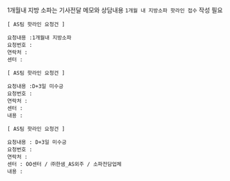 1개월내 지방 소파는 기사전달 메모와 상담내용 `1개월 내 지방소파 핫라인 접수` 작성 필요

```
[ AS팀 핫라인 요청건 ]

요청내용 :1개월내 지방소파 
요청번호 : 
연락처 :   
센터 :
```

```
[ AS팀 핫라인 요청건 ]

요청내용 :D+3일 미수긍
요청번호 : 
연락처 :   
센터 :
내용 :
```

```
[ AS팀 핫라인 요청건 ] 

요청내용 : D+3일 미수긍 
요청번호 : 
연락처 : 
센터 : OO센터 / ㈜한샘_AS외주 / 소파전담업체 
내용 :
```

